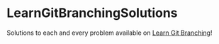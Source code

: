 # LearnGitBranchingSolutions

Solutions to each and every problem available on [Learn Git Branching](https://learngitbranching.js.org/)!

